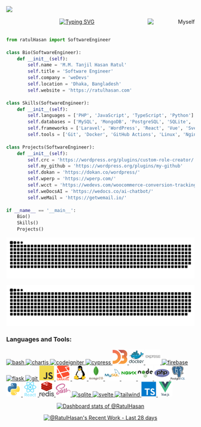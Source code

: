<img src="https://github.com/RatulHasan/RatulHasan/assets/14246834/49c526be-dc2c-4d6c-befb-47cb1bd1e375">
<p align="right">
  <img width="25%" align="right" alt="Myself" src="https://github.com/RatulHasan/RatulHasan/assets/14246834/d20303b9-8b8b-44ec-b048-2a68f8aceb3f">
</p>
<p align="center">
  <a href="https://www.ratulhasan.com"><img src="https://readme-typing-svg.demolab.com?font=Aclonica&size=24&duration=2506&pause=50&color=1E8ADFFF&center=true&vCenter=true&multiline=true&repeat=false&random=false&width=650&height=200&lines=Assalamu+O+Alaikum+Warahmatullah+%E2%9D%A4%EF%B8%8F;Full-stack+web+developer+from+Bangladesh.;Learner+and+Happy+to+learn.;What+I+believe+is-;Whatever+it+takes%2C+spread+happiness+%F0%9F%98%8A" alt="Typing SVG" /></a>
</p>

```python

from ratulHasan import SoftwareEngineer

class Bio(SoftwareEngineer):
    def __init__(self):
        self.name = 'M.M. Tanjil Hasan Ratul'
        self.title = 'Software Engineer'
        self.company = 'weDevs'
        self.location = 'Dhaka, Bangladesh'
        self.website = 'https://ratulhasan.com'

class Skills(SoftwareEngineer):
    def __init__(self):
        self.languages = ['PHP', 'JavaScript', 'TypeScript', 'Python']
        self.databases = ['MySQL', 'MongoDB', 'PostgreSQL', 'SQLite', 'Redis']
        self.frameworks = ['Laravel', 'WordPress', 'React', 'Vue', 'Svelte', 'Plasmo', 'Flask', 'FastAPI']
        self.tools = ['Git', 'Docker', 'GitHub Actions', 'Linux', 'Nginx', 'Apache', 'Firebase', 'OpenAI']

class Projects(SoftwareEngineer):
    def __init__(self):
        self.crc = 'https://wordpress.org/plugins/custom-role-creator/'
        self.my_github = 'https://wordpress.org/plugins/my-github'
        self.dokan = 'https://dokan.co/wordpress/'
        self.wperp = 'https://wperp.com/'
        self.wcct = 'https://wedevs.com/woocommerce-conversion-tracking/'
        self.weDocsAI = 'https://wedocs.co/ai-chatbot/'
        self.weMail = 'https://getwemail.io/'

if __name__ == '__main__':
    Bio()
    Skills()
    Projects()


```
<div align="center">
  <img src="https://github.com/RatulHasan/RatulHasan/blob/snake/github-contribution-grid-snake.svg#gh-light-mode-only"
       alt="snake" /></a>
  
  <img src="https://github.com/RatulHasan/RatulHasan/blob/snake/github-contribution-grid-snake-dark.svg#gh-dark-mode-only"
       alt="snake" /></a>
</div>
<h3 align="left">Languages and Tools:</h3>
<p align="left"> <a href="https://www.gnu.org/software/bash/" target="_blank" rel="noreferrer"> <img src="https://www.vectorlogo.zone/logos/gnu_bash/gnu_bash-icon.svg" alt="bash" width="40" height="40"/> </a> <a href="https://www.chartjs.org" target="_blank" rel="noreferrer"> <img src="https://www.chartjs.org/media/logo-title.svg" alt="chartjs" width="40" height="40"/> </a> <a href="https://codeigniter.com" target="_blank" rel="noreferrer"> <img src="https://cdn.worldvectorlogo.com/logos/codeigniter.svg" alt="codeigniter" width="40" height="40"/> </a> <a href="https://www.cypress.io" target="_blank" rel="noreferrer"> <img src="https://raw.githubusercontent.com/simple-icons/simple-icons/6e46ec1fc23b60c8fd0d2f2ff46db82e16dbd75f/icons/cypress.svg" alt="cypress" width="40" height="40"/> </a> <a href="https://d3js.org/" target="_blank" rel="noreferrer"> <img src="https://raw.githubusercontent.com/devicons/devicon/master/icons/d3js/d3js-original.svg" alt="d3js" width="40" height="40"/> </a> <a href="https://www.docker.com/" target="_blank" rel="noreferrer"> <img src="https://raw.githubusercontent.com/devicons/devicon/master/icons/docker/docker-original-wordmark.svg" alt="docker" width="40" height="40"/> </a> <a href="https://expressjs.com" target="_blank" rel="noreferrer"> <img src="https://raw.githubusercontent.com/devicons/devicon/master/icons/express/express-original-wordmark.svg" alt="express" width="40" height="40"/> </a> <a href="https://firebase.google.com/" target="_blank" rel="noreferrer"> <img src="https://www.vectorlogo.zone/logos/firebase/firebase-icon.svg" alt="firebase" width="40" height="40"/> </a> <a href="https://flask.palletsprojects.com/" target="_blank" rel="noreferrer"> <img src="https://www.vectorlogo.zone/logos/pocoo_flask/pocoo_flask-icon.svg" alt="flask" width="40" height="40"/> </a> <a href="https://git-scm.com/" target="_blank" rel="noreferrer"> <img src="https://www.vectorlogo.zone/logos/git-scm/git-scm-icon.svg" alt="git" width="40" height="40"/> </a> <a href="https://developer.mozilla.org/en-US/docs/Web/JavaScript" target="_blank" rel="noreferrer"> <img src="https://raw.githubusercontent.com/devicons/devicon/master/icons/javascript/javascript-original.svg" alt="javascript" width="40" height="40"/> </a> <a href="https://laravel.com/" target="_blank" rel="noreferrer"> <img src="https://raw.githubusercontent.com/devicons/devicon/master/icons/laravel/laravel-plain-wordmark.svg" alt="laravel" width="40" height="40"/> </a> <a href="https://www.linux.org/" target="_blank" rel="noreferrer"> <img src="https://raw.githubusercontent.com/devicons/devicon/master/icons/linux/linux-original.svg" alt="linux" width="40" height="40"/> </a> <a href="https://www.mongodb.com/" target="_blank" rel="noreferrer"> <img src="https://raw.githubusercontent.com/devicons/devicon/master/icons/mongodb/mongodb-original-wordmark.svg" alt="mongodb" width="40" height="40"/> </a> <a href="https://www.mysql.com/" target="_blank" rel="noreferrer"> <img src="https://raw.githubusercontent.com/devicons/devicon/master/icons/mysql/mysql-original-wordmark.svg" alt="mysql" width="40" height="40"/> </a> <a href="https://www.nginx.com" target="_blank" rel="noreferrer"> <img src="https://raw.githubusercontent.com/devicons/devicon/master/icons/nginx/nginx-original.svg" alt="nginx" width="40" height="40"/> </a> <a href="https://nodejs.org" target="_blank" rel="noreferrer"> <img src="https://raw.githubusercontent.com/devicons/devicon/master/icons/nodejs/nodejs-original-wordmark.svg" alt="nodejs" width="40" height="40"/> </a> <a href="https://www.php.net" target="_blank" rel="noreferrer"> <img src="https://raw.githubusercontent.com/devicons/devicon/master/icons/php/php-original.svg" alt="php" width="40" height="40"/> </a> <a href="https://www.postgresql.org" target="_blank" rel="noreferrer"> <img src="https://raw.githubusercontent.com/devicons/devicon/master/icons/postgresql/postgresql-original-wordmark.svg" alt="postgresql" width="40" height="40"/> </a> <a href="https://www.python.org" target="_blank" rel="noreferrer"> <img src="https://raw.githubusercontent.com/devicons/devicon/master/icons/python/python-original.svg" alt="python" width="40" height="40"/> </a> <a href="https://reactjs.org/" target="_blank" rel="noreferrer"> <img src="https://raw.githubusercontent.com/devicons/devicon/master/icons/react/react-original-wordmark.svg" alt="react" width="40" height="40"/> </a> <a href="https://redis.io" target="_blank" rel="noreferrer"> <img src="https://raw.githubusercontent.com/devicons/devicon/master/icons/redis/redis-original-wordmark.svg" alt="redis" width="40" height="40"/> </a> <a href="https://sass-lang.com" target="_blank" rel="noreferrer"> <img src="https://raw.githubusercontent.com/devicons/devicon/master/icons/sass/sass-original.svg" alt="sass" width="40" height="40"/> </a> <a href="https://www.sqlite.org/" target="_blank" rel="noreferrer"> <img src="https://www.vectorlogo.zone/logos/sqlite/sqlite-icon.svg" alt="sqlite" width="40" height="40"/> </a> <a href="https://svelte.dev" target="_blank" rel="noreferrer"> <img src="https://upload.wikimedia.org/wikipedia/commons/1/1b/Svelte_Logo.svg" alt="svelte" width="40" height="40"/> </a> <a href="https://tailwindcss.com/" target="_blank" rel="noreferrer"> <img src="https://www.vectorlogo.zone/logos/tailwindcss/tailwindcss-icon.svg" alt="tailwind" width="40" height="40"/> </a> <a href="https://www.typescriptlang.org/" target="_blank" rel="noreferrer"> <img src="https://raw.githubusercontent.com/devicons/devicon/master/icons/typescript/typescript-original.svg" alt="typescript" width="40" height="40"/> </a> <a href="https://vuejs.org/" target="_blank" rel="noreferrer"> <img src="https://raw.githubusercontent.com/devicons/devicon/master/icons/vuejs/vuejs-original-wordmark.svg" alt="vuejs" width="40" height="40"/> </a> </p>

<p>
  <a href="https://next.ossinsight.io/widgets/official/compose-user-dashboard-stats?user_id=14246834" target="_blank" style="display: block" align="center">
  <picture>
    <source media="(prefers-color-scheme: dark)" srcset="https://next.ossinsight.io/widgets/official/compose-user-dashboard-stats/thumbnail.png?user_id=14246834&image_size=auto&color_scheme=dark" width="771" height="auto">
    <img alt="Dashboard stats of @RatulHasan" src="https://next.ossinsight.io/widgets/official/compose-user-dashboard-stats/thumbnail.png?user_id=14246834&image_size=auto&color_scheme=light" width="771" height="auto">
  </picture>
</a>
</p>
<p>
  <a href="https://next.ossinsight.io/widgets/official/compose-currently-working-on?user_id=14246834&activity_type=all" target="_blank" style="display: block" align="center">
  <picture>
    <source media="(prefers-color-scheme: dark)" srcset="https://next.ossinsight.io/widgets/official/compose-currently-working-on/thumbnail.png?user_id=14246834&activity_type=all&image_size=auto&color_scheme=dark" width="497.5" height="auto">
    <img alt="@RatulHasan's Recent Work - Last 28 days" src="https://next.ossinsight.io/widgets/official/compose-currently-working-on/thumbnail.png?user_id=14246834&activity_type=all&image_size=auto&color_scheme=light" width="497.5" height="auto">
  </picture>
</a>
</p>
